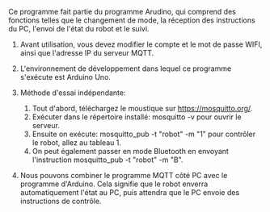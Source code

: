 Ce programme fait partie du programme Arudino, qui comprend des fonctions telles que le changement de mode, 
la réception des instructions du PC, l'envoi de l'état du robot et le suivi.

1. Avant utilisation, vous devez modifier le compte et le mot de passe WIFI, ainsi que l'adresse IP du serveur MQTT.

2. L'environnement de développement dans lequel ce programme s'exécute est Arduino Uno.

3. Méthode d'essai indépendante: 
   1) Tout d'abord, téléchargez le moustique sur https://mosquitto.org/.
   2) Exécuter dans le répertoire installé: mosquitto -v pour ouvrir le serveur.
   3) Ensuite on exécute: mosquitto_pub -t "robot" -m "1" pour contrôler le robot, allez au tableau 1.
   4) On peut également passer en mode Bluetooth en envoyant l'instruction mosquitto_pub -t "robot" -m "B".
   
4. Nous pouvons combiner le programme MQTT côté PC avec le programme d'Arduino. 
   Cela signifie que le robot enverra automatiquement l'état au PC, puis attendra que le PC envoie des instructions de contrôle.

